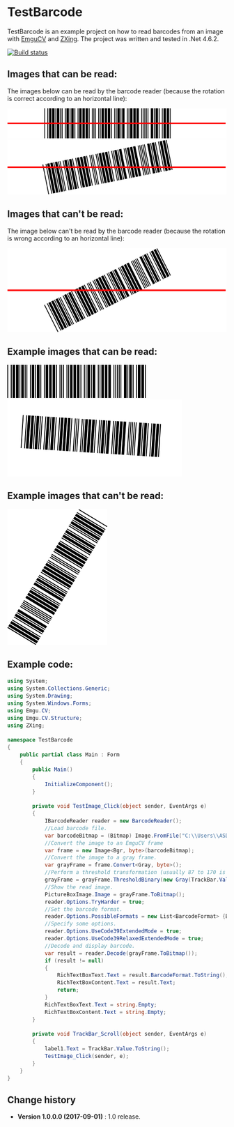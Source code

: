 TestBarcode
====================================

TestBarcode is an example project on how to read barcodes from an image with [EmguCV](http://www.emgu.com/wiki/index.php/Main_Page) and [ZXing](https://github.com/micjahn/ZXing.Net). 
The project was written and tested in .Net 4.6.2.

[![Build status](https://ci.appveyor.com/api/projects/status/9id69y2gmy4okk30?svg=true)](https://ci.appveyor.com/project/SeppPenner/emgucvzxingbarcodeexample)

## Images that can be read:

The images below can be read by the barcode reader (because the rotation is correct according to an horizontal line):

![](https://github.com/SeppPenner/EmguCVZXingBarcodeExample/blob/master/Images/Barcode_1.png)
![](https://github.com/SeppPenner/EmguCVZXingBarcodeExample/blob/master/Images/Barcode_2.png)

## Images that can't be read:

The image below can't be read by the barcode reader (because the rotation is wrong according to an horizontal line):

![](https://github.com/SeppPenner/EmguCVZXingBarcodeExample/blob/master/Images/Barcode_3.png)

## Example images that can be read:

![](https://github.com/SeppPenner/EmguCVZXingBarcodeExample/blob/master/Images/barcode.png)
![](https://github.com/SeppPenner/EmguCVZXingBarcodeExample/blob/master/Images/barcode2.png)

## Example images that can't be read:

![](https://github.com/SeppPenner/EmguCVZXingBarcodeExample/blob/master/Images/barcode3.png)

## Example code:
```csharp
using System;
using System.Collections.Generic;
using System.Drawing;
using System.Windows.Forms;
using Emgu.CV;
using Emgu.CV.Structure;
using ZXing;

namespace TestBarcode
{
    public partial class Main : Form
    {
        public Main()
        {
            InitializeComponent();
        }

        private void TestImage_Click(object sender, EventArgs e)
        {
            IBarcodeReader reader = new BarcodeReader();
			//Load barcode file.
            var barcodeBitmap = (Bitmap) Image.FromFile("C:\\Users\\ASDF\\Desktop\\Test.jpg");
			//Convert the image to an EmguCV frame
            var frame = new Image<Bgr, byte>(barcodeBitmap);
			//Convert the image to a gray frame.
            var grayFrame = frame.Convert<Gray, byte>();
			//Perform a threshold transformation (usually 87 to 170 is a good value for the first parameter).
            grayFrame = grayFrame.ThresholdBinary(new Gray(TrackBar.Value), new Gray(255));
			//Show the read image.
            PictureBoxImage.Image = grayFrame.ToBitmap();
            reader.Options.TryHarder = true;
			//Set the barcode format.
            reader.Options.PossibleFormats = new List<BarcodeFormat> {BarcodeFormat.CODE_39};
			//Specify some options.
            reader.Options.UseCode39ExtendedMode = true;
            reader.Options.UseCode39RelaxedExtendedMode = true;
			//Decode and display barcode.
            var result = reader.Decode(grayFrame.ToBitmap());
            if (result != null)
            {
                RichTextBoxText.Text = result.BarcodeFormat.ToString();
                RichTextBoxContent.Text = result.Text;
                return;
            }
            RichTextBoxText.Text = string.Empty;
            RichTextBoxContent.Text = string.Empty;
        }

        private void TrackBar_Scroll(object sender, EventArgs e)
        {
            label1.Text = TrackBar.Value.ToString();
            TestImage_Click(sender, e);
        }
    }
}
```

Change history
--------------

* **Version 1.0.0.0 (2017-09-01)** : 1.0 release.
